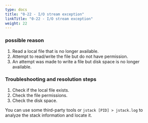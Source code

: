 ```yaml
---
type: docs
title: "0-22 - I/O stream exception"
linkTitle: "0-22 - I/O stream exception"
weight: 22
---
```



### possible reason

1. Read a local file that is no longer available.
2. Attempt to read/write the file but do not have permission.
3. An attempt was made to write a file but disk space is no longer available.

### Troubleshooting and resolution steps

1. Check if the local file exists.
2. Check the file permissions.
3. Check the disk space.

You can use some third-party tools or `jstack [PID] > jstack.log` to analyze the stack information and locate it.

<p style="margin-top: 3rem;"> </p>
